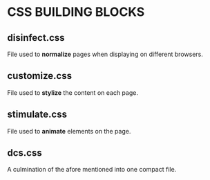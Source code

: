 # CSS BUILDING BLOCKS

## disinfect.css

File used to **normalize** pages when displaying on different browsers.

## customize.css

File used to **stylize** the content on each page.

## stimulate.css

File used to **animate** elements on the page.

## dcs.css

A culmination of the afore mentioned into one compact file.
